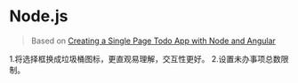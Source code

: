 # Node.js
>Based on [Creating a Single Page Todo App with Node and Angular](http://scotch.io/tutorials/javascript/creating-a-single-page-todo-app-with-node-and-angular)

1.将选择框换成垃圾桶图标，更直观易理解，交互性更好。
2.设置未办事项总数限制。
